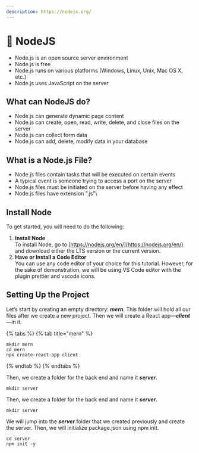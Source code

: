 ```yaml
---
description: https://nodejs.org/
---
```


# 💚 NodeJS

* Node.js is an open source server environment
* Node.js is free
* Node.js runs on various platforms (Windows, Linux, Unix, Mac OS X, etc.)
* Node.js uses JavaScript on the server

## What can NodeJS do?

* Node.js can generate dynamic page content
* Node.js can create, open, read, write, delete, and close files on the server
* Node.js can collect form data
* Node.js can add, delete, modify data in your database



## What is a Node.js File?

* Node.js files contain tasks that will be executed on certain events
* A typical event is someone trying to access a port on the server
* Node.js files must be initiated on the server before having any effect
* Node.js files have extension ".js"\


## Install Node



To get started, you will need to do the following:

1. **Install Node**\
   To install Node, go to [https://nodejs.org/en/](https://nodejs.org/en/) and download either the LTS version or the current version.
2. **Have or Install a Code Editor**\
   You can use any code editor of your choice for this tutorial. However, for the sake of demonstration, we will be using VS Code editor with the plugin prettier and vscode icons.



## Setting Up the Project

Let’s start by creating an empty directory: _**mern**_. This folder will hold all our files after we create a new project. Then we will create a React app—_**client**_—in it.

{% tabs %}
{% tab title="mern" %}
```
mkdir mern
cd mern
npx create-react-app client
```
{% endtab %}
{% endtabs %}



Then, we create a folder for the back end and name it _**server**_.

```
mkdir server
```

Then, we create a folder for the back end and name it _**server**_.

```
mkdir server
```

We will jump into the _**server**_ folder that we created previously and create the server. Then, we will initialize package.json using npm init.

```
cd server
npm init -y
```
